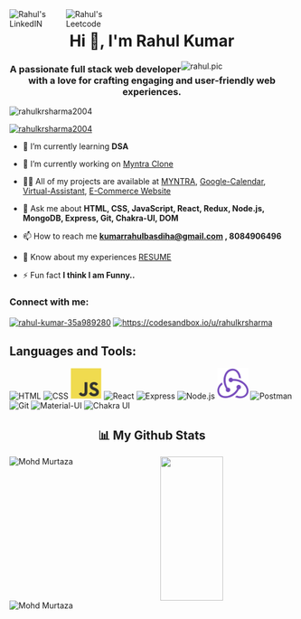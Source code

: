 <a href="https://www.linkedin.com/in/rahul-kr-sharma-35a989280/" target="_blank">
  <img align="left" alt="Rahul's LinkedIN" width="100px" src="https://cdn.icon-icons.com/icons2/2530/PNG/512/linkedin_button_icon_151847.png" />
</a>
<a href="https://leetcode.com/u/Rahulkr01/" target="_blank">
  <img align="left" alt="Rahul's Leetcode" width="100px" src="https://cdn.icon-icons.com/icons2/2530/PNG/512/leetcode_button_icon_151892.png" />
</a>
<h1 align="center">Hi 👋, I'm Rahul Kumar</h1>
<img width='200px'align='right' src='https://user-images.githubusercontent.com/55389276/140866485-8fb1c876-9a8f-4d6a-98dc-08c4981eaf70.gif' alt='rahul.pic' />
<h3 align="center" >A passionate full stack web developer with a love for crafting engaging and user-friendly web experiences.</h3>

<p align="left"> <img src="https://komarev.com/ghpvc/?username=rahulkrsharma2004&label=Profile%20views&color=0e75b6&style=flat" alt="rahulkrsharma2004" /> </p>

<p align="left"> <a href="https://github.com/ryo-ma/github-profile-trophy"><img src="https://github-profile-trophy.vercel.app/?username=rahulkrsharma2004" alt="rahulkrsharma2004" /></a> </p>

- 🌱 I’m currently learning **DSA**

- 🤝 I’m currently working on [Myntra Clone](https://myntra-project-nu.vercel.app)

- 👨‍💻 All of my projects are available at [MYNTRA](https://myntra-project-nu.vercel.app),  [Google-Calendar](https://google-calendar-rks.netlify.app),  [Virtual-Assistant](https://virtual-assistantrk.vercel.app),  [E-Commerce Website](https://e-commerce-rks.netlify.app/)

- 💬 Ask me about **HTML, CSS, JavaScript, React, Redux, Node.js, MongoDB, Express, Git, Chakra-UI, DOM**

- 📫 How to reach me **kumarrahulbasdiha@gmail.com , 8084906496**

- 📄 Know about my experiences [RESUME](https://drive.google.com/file/d/1PgsW0QeKX5C89US3MdZX7eTVM-6fzPfF/view?usp=drive_link)

- ⚡ Fun fact **I think I am Funny..**

<h3 align="left">Connect with me:</h3>
<p align="left">
<a href="https://linkedin.com/in/rahul-kumar-35a989280" target="blank"><img align="center" src="https://raw.githubusercontent.com/rahuldkjain/github-profile-readme-generator/master/src/images/icons/Social/linked-in-alt.svg" alt="rahul-kumar-35a989280" height="30" width="40" /></a>
<a href="https://codesandbox.com/https://codesandbox.io/u/rahulkrsharma" target="blank"><img align="center" src="https://raw.githubusercontent.com/rahuldkjain/github-profile-readme-generator/master/src/images/icons/Social/codesandbox.svg" alt="https://codesandbox.io/u/rahulkrsharma" height="30" width="40" /></a>
</p>

<h2 align="left">Languages and Tools:</h2>
<p align="left">
  <img src="https://www.vectorlogo.zone/logos/w3_html5/w3_html5-icon.svg" alt="HTML" width="55" height="55"/>
  <img src="https://www.vectorlogo.zone/logos/w3_css/w3_css-icon.svg" alt="CSS" width="55" height="55"/>
  <img src="https://raw.githubusercontent.com/devicons/devicon/master/icons/javascript/javascript-original.svg" alt="JavaScript" width="55" height="55"/>
  <img src="https://www.vectorlogo.zone/logos/reactjs/reactjs-icon.svg" alt="React" width="55" height="55"/>
  <img src="https://www.svgrepo.com/show/376367/express.svg" alt="Express" width="55" height="55"/>
  <img src="https://www.vectorlogo.zone/logos/nodejs/nodejs-icon.svg" alt="Node.js" width="55" height="55"/>
  <img src="https://raw.githubusercontent.com/devicons/devicon/master/icons/redux/redux-original.svg" alt="Redux" width="55" height="55"/>
  <img src="https://www.vectorlogo.zone/logos/getpostman/getpostman-icon.svg" alt="Postman" width="55" height="55"/>
  <img src="https://www.vectorlogo.zone/logos/git-scm/git-scm-icon.svg" alt="Git" width="55" height="55"/>
  <img src="https://www.svgrepo.com/show/354048/material-ui.svg" alt="Material-UI" width="55" height="55"/>
  <img src="https://www.svgrepo.com/show/330132/chakraui.svg" alt="Chakra UI" width="55" height="55"/>
</p>
<h2 align="center">📊 My Github Stats</h2>
<div>
  <img align="left" src="https://github-readme-streak-stats.herokuapp.com/?user=Rahulkrsharma2004&theme=radical" alt="Mohd Murtaza" height="250px" width="47%" />
  <img align="right" src="https://github-readme-stats.vercel.app/api?username=Rahulkrsharma2004&show_icons=true&theme=radical" height="255px" width="47%"/>
</div>

<br />

<div>
  <img align="left" src="https://github-readme-stats.vercel.app/api/top-langs/?username=Rahulkrsharma2004&theme=radical&langs_count=8" alt="Mohd Murtaza" height="260px" width="100%"/>
</div>
